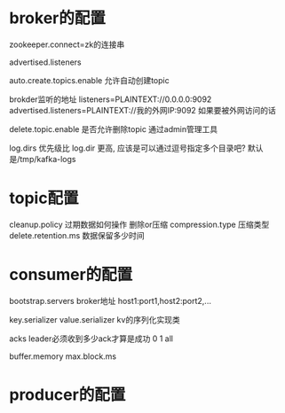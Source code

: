 # broker的配置 #
zookeeper.connect=zk的连接串

advertised.listeners

auto.create.topics.enable 允许自动创建topic

brokder监听的地址
listeners=PLAINTEXT://0.0.0.0:9092
advertised.listeners=PLAINTEXT://我的外网IP:9092 如果要被外网访问的话

delete.topic.enable 是否允许删除topic 通过admin管理工具

log.dirs 优先级比 log.dir 更高, 应该是可以通过逗号指定多个目录吧?
默认是/tmp/kafka-logs

# topic配置 #
cleanup.policy 过期数据如何操作 删除or压缩
compression.type 压缩类型
delete.retention.ms 数据保留多少时间

# consumer的配置 #
bootstrap.servers broker地址 host1:port1,host2:port2,...

key.serializer value.serializer kv的序列化实现类

acks leader必须收到多少ack才算是成功 0 1 all

buffer.memory
max.block.ms

# producer的配置 #
